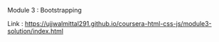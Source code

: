 Module 3 : Bootstrapping

Link :
https://ujjwalmittal291.github.io/coursera-html-css-js/module3-solution/index.html
